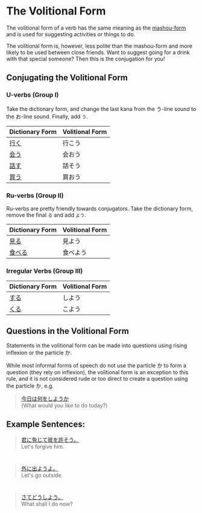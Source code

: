 # The Volitional Form

The volitional form of a verb has the same meaning as the [mashou-form](verb-masyou) and is used for suggesting activities or things to do. 

The volitional form is, however, less polite than the mashou-form and more likely to be used between close friends. Want to suggest going for a drink with that special someone? Then this is the conjugation for you! 

## Conjugating the Volitional Form
  
### U-verbs (Group I)
Take the dictionary form, and change the last kana from the う-line sound to the お-line sound. Finally, add `う`.

|Dictionary Form|Volitional Form|
|:--|:--|
|[行く](1578850)|行こう|
|[会う]()|会おう|
|[話す]()|話そう|
|[買う]()|買おう|

### Ru-verbs (Group II)
Ru-verbs are pretty friendly towards conjugators. Take the dictionary form, remove the final `る` and add `よう`.
  
|Dictionary Form|Volitional Form|
|:--|:--|
|[見る]()|見よう|
|[食べる]()|食べよう|  

### Irregular Verbs (Group III)
|Dictionary Form|Volitional Form|
|:--|:--|
|[する](1157170)|しよう|
|[くる](1547720)|こよう|  

## Questions in the Volitional Form
Statements in the volitional form can be made into questions using rising inflexion or the particle か. 

While most informal forms of speech do not use the particle か to form a question (they rely on inflexion), the volitional form is an exception to this rule, and it is not considered rude or too direct to create a question using the particle か, e.g.

> [今日は何をしようか]()   
> (What would you like to do today?)

## Example Sentences:
> [君に免じて彼を許そう。]()   
> Let's forgive him.
  
#
 
> [外に出ようよ。]()  
> Let's go outside.
  
#
 
> [さてどうしよう。]()   
> What shall I do now?


